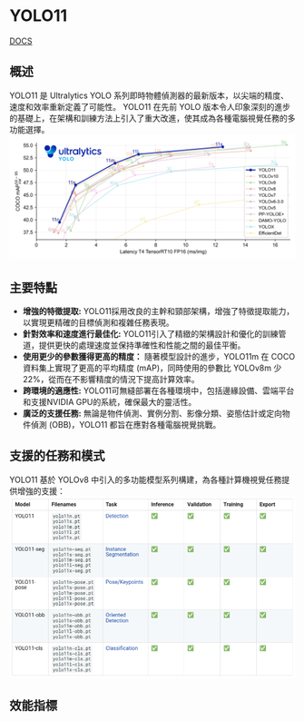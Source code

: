 # YOLO11

[DOCS](https://docs.ultralytics.com/models/yolo11/)<br>
## 概述
YOLO11 是 Ultralytics YOLO 系列即時物體偵測器的最新版本，以尖端的精度、速度和效率重新定義了可能性。 YOLO11 在先前 YOLO 版本令人印象深刻的進步的基礎上，在架構和訓練方法上引入了重大改進，使其成為各種電腦視覺任務的多功能選擇。
![](https://raw.githubusercontent.com/ultralytics/assets/refs/heads/main/yolo/performance-comparison.png)

## 主要特點
* **增強的特徵提取:** YOLO11採用改良的主幹和頸部架構，增強了特徵提取能力，以實現更精確的目標偵測和複雜任務表現。
* **針對效率和速度進行最佳化:** YOLO11引入了精緻的架構設計和優化的訓練管道，提供更快的處理速度並保持準確性和性能之間的最佳平衡。
* **使用更少的參數獲得更高的精度：** 隨著模型設計的進步，YOLO11m 在 COCO 資料集上實現了更高的平均精度 (mAP)，同時使用的參數比 YOLOv8m 少 22%，從而在不影響精度的情況下提高計算效率。
* **跨環境的適應性:** YOLO11可無縫部署在各種環境中，包括邊緣設備、雲端平台和支援NVIDIA GPU的系統，確保最大的靈活性。
* **廣泛的支援任務:** 無論是物件偵測、實例分割、影像分類、姿態估計或定向物件偵測 (OBB)，YOLO11 都旨在應對各種電腦視覺挑戰。

## 支援的任務和模式
YOLO11 基於 YOLOv8 中引入的多功能模型系列構建，為各種計算機視覺任務提供增強的支援：
![](https://github.com/rkuo2000/yolo11/blob/main/assets/YOLO11_tasks_and_modes.png?raw=true)

## 效能指標
![]()

